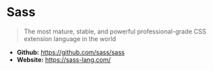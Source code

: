 # Sass
> The most mature, stable, and powerful professional-grade CSS extension language in the world

* **Github:** https://github.com/sass/sass
* **Website:** https://sass-lang.com/